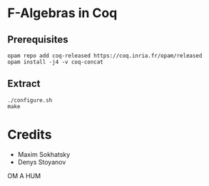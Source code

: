 # F-Algebras in Coq

## Prerequisites

    opam repo add coq-released https://coq.inria.fr/opam/released
    opam install -j4 -v coq-concat

## Extract

    ./configure.sh
    make

# Credits

* Maxim Sokhatsky
* Denys Stoyanov

OM A HUM
